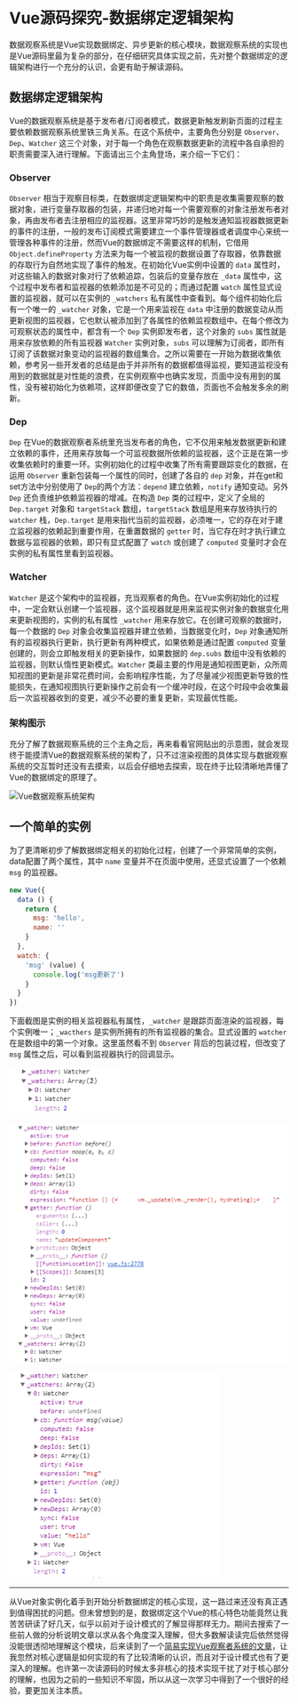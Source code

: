 # Vue源码探究-数据绑定逻辑架构

数据观察系统是Vue实现数据绑定、异步更新的核心模块，数据观察系统的实现也是Vue源码里最为复杂的部分，在仔细研究具体实现之前，先对整个数据绑定的逻辑架构进行一个充分的认识，会更有助于解读源码。

## 数据绑定逻辑架构
Vue的数据观察系统是基于发布者/订阅者模式，数据更新触发刷新页面的过程主要依赖数据观察系统里铁三角关系。在这个系统中，主要角色分别是 `Observer`、`Dep`、`Watcher` 这三个对象，对于每一个角色在观察数据更新的流程中各自承担的职责需要深入进行理解。下面请出三个主角登场，来介绍一下它们：

### Observer
`Observer` 相当于观察目标类，在数据绑定逻辑架构中的职责是收集需要观察的数据对象，进行变量存取器的包装，并递归地对每一个需要观察的对象注册发布者对象，再由发布者去注册相应的监视器。这里非常巧妙的是触发通知监视器数据更新的事件的注册，一般的发布订阅模式需要建立一个事件管理器或者调度中心来统一管理各种事件的注册，然而Vue的数据绑定不需要这样的机制，它借用 `Object.defineProperty` 方法来为每一个被监视的数据设置了存取器，依靠数据的存取行为自然地实现了事件的触发。在初始化Vue实例中设置的 `data` 属性时，对这些输入的数据对象对行了依赖追踪，包装后的变量存放在 `_data` 属性中，这个过程中发布者和监视器的依赖添加是不可见的；而通过配置 `watch` 属性显式设置的监视器，就可以在实例的 `_watchers` 私有属性中查看到。每个组件初始化后有一个唯一的 `_watcher` 对象，它是一个用来监视在 `data` 中注册的数据变动从而更新视图的监视器，它也默认被添加到了各属性的依赖监视数组中。在每个修改为可观察状态的属性中，都含有一个 `Dep` 实例即发布者，这个对象的 `subs` 属性就是用来存放依赖的所有监视器 `Watcher` 实例对象，`subs` 可以理解为订阅者，即所有订阅了该数据对象变动的监视器的数组集合。之所以需要在一开始为数据收集依赖，参考另一些开发者的总结是由于并非所有的数据都值得监视，要知道监视没有用到的数据就是对性能的浪费，在实例观察中也确实发现，页面中没有用到的属性，没有被初始化为依赖项，这样即便改变了它的数值，页面也不会触发多余的刷新。

### Dep
`Dep` 在Vue的数据观察者系统里充当发布者的角色，它不仅用来触发数据更新和建立依赖的事件，还用来存放每一个可监视数据所依赖的监视器，这个正是在第一步收集依赖时的重要一环。实例初始化的过程中收集了所有需要跟踪变化的数据，在运用 `Observer` 重新包装每一个属性的同时，创建了各自的 `dep` 对象，并在get和set方法中分别使用了 `Dep`的两个方法：`depend` 建立依赖，`notify` 通知变动。另外 `Dep` 还负责维护依赖监视器的增减。在构造 `Dep` 类的过程中，定义了全局的 `Dep.target` 对象和 `targetStack` 数组，`targetStack` 数组是用来存放待执行的 `watcher` 栈，`Dep.target` 是用来指代当前的监视器，必须唯一，它的存在对于建立监视器的依赖起到重要作用，在重置数据的 `getter` 时，当它存在时才执行建立数据与监视器的依赖，即只有显式配置了 `watch` 或创建了 `computed` 变量时才会在实例的私有属性里看到监视器。


### Watcher
`Watcher` 是这个架构中的监视器，充当观察者的角色。在Vue实例初始化的过程中，一定会默认创建一个监视器，这个监视器就是用来监视实例对象的数据变化用来更新视图的，实例的私有属性 `_watcher` 用来存放它。在创建可观察的数据时，每一个数据的 `Dep` 对象会收集监视器并建立依赖，当数据变化时，`Dep` 对象通知所有的监视器执行更新，执行更新有两种模式，如果依赖是通过配置 `computed` 变量创建的，则会立即触发相关的更新操作，如果数据的 `dep.subs` 数组中没有依赖的监视器，则默认惰性更新模式。`Watcher` 类最主要的作用是通知视图更新，众所周知视图的更新是非常花费时间，会影响程序性能，为了尽量减少视图更新导致的性能损失，在通知视图执行更新操作之前会有一个缓冲时段，在这个时段中会收集最后一次监视器收到的变更，减少不必要的重复更新，实现最优性能。

### 架构图示

充分了解了数据观察系统的三个主角之后，再来看看官网贴出的示意图，就会发现终于能摸清Vue的数据观察系统的架构了，只不过渲染视图的具体实现与数据观察系统的交互暂时还没有去摸索，以后会仔细地去探索，现在终于比较清晰地弄懂了Vue的数据绑定的原理了。

![Vue数据观察系统架构](https://cn.vuejs.org/images/data.png)

## 一个简单的实例

为了更清晰初步了解数据绑定相关的初始化过程，创建了一个非常简单的实例，data配置了两个属性，其中 `name` 变量并不在页面中使用，还显式设置了一个依赖 `msg` 的监视器。

```js
new Vue({
  data () {
    return {
      msg: 'hello',
      name: ''
    }
  },
  watch: {
    'msg' (value) {
      console.log('msg更新了')
    }
  }
})
```
下面截图是实例的相关监视器私有属性，`_watcher` 是跟踪页面渲染的监视器，每个实例唯一；`_wacthers` 是实例所拥有的所有监视器的集合。显式设置的 `watcher` 在是数组中的第一个对象。这里虽然看不到 `Observer` 背后的包装过程，但改变了 `msg` 属性之后，可以看到监视器执行的回调显示。

![相关的私有属性](../src/assets/images/watcher.jpg)

![显式设置的wacther](../src/assets/images/watcher1.jpg)

![实例所有的watcher](../src/assets/images/watcher2.jpg)

---

从Vue对象实例化着手到开始分析数据绑定的核心实现，这一路过来还没有真正遇到值得困扰的问题。但未曾想到的是，数据绑定这个Vue的核心特色功能竟然让我苦苦研读了好几天，似乎以前对于设计模式的了解显得那样无力。期间去搜索了一些前人做的分析说明文章以求从各个角度深入理解，但大多数解读读完后依然觉得没能很透彻地理解这个模块，后来读到了一个[简易实现Vue观察者系统的文章](https://www.jb51.net/article/107927.htm)，让我忽然对核心逻辑是如何实现的有了比较清晰的认识，而且对于设计模式也有了更深入的理解。也许第一次读源码的时候太多非核心的技术实现干扰了对于核心部分的理解，也因为之前的一些知识不牢固，所以从这一次学习中得到了一个很好的经验，要更加关注本质。

